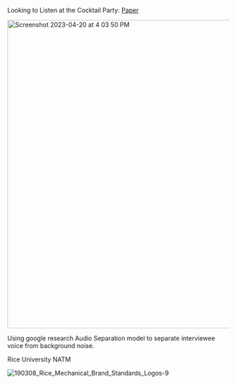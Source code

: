 Looking to Listen at the Cocktail Party: [Paper](https://arxiv.org/abs/1804.03619)<br>

<img width="700" alt="Screenshot 2023-04-20 at 4 03 50 PM" src="https://user-images.githubusercontent.com/34732790/233487351-c0865b70-7e52-4b00-b9ed-53be9e456338.png">


Using google research Audio Separation model to separate interviewee voice from background noise. 

Rice University NATM <br>

![190308_Rice_Mechanical_Brand_Standards_Logos-9](https://user-images.githubusercontent.com/34732790/233485974-1c320b33-0285-4652-9bd6-a351552ad2ce.png)


